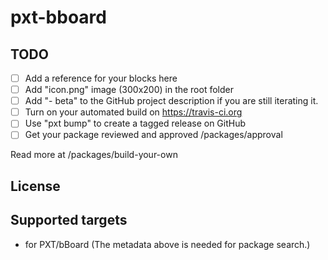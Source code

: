# pxt-bboard



## TODO

- [ ] Add a reference for your blocks here
- [ ] Add "icon.png" image (300x200) in the root folder
- [ ] Add "- beta" to the GitHub project description if you are still iterating it.
- [ ] Turn on your automated build on https://travis-ci.org
- [ ] Use "pxt bump" to create a tagged release on GitHub
- [ ] Get your package reviewed and approved /packages/approval

Read more at /packages/build-your-own

## License



## Supported targets

* for PXT/bBoard
(The metadata above is needed for package search.)

